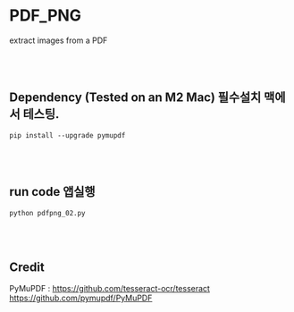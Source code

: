 # PDF_PNG
extract images from a PDF


<br>
<br>



## Dependency (Tested on an M2 Mac) 필수설치 맥에서 테스팅.


```pip install --upgrade pymupdf ```



<br>
<br>


## run code 앱실행  

```python pdfpng_02.py```


 <br/>


 <br/>




## Credit

PyMuPDF : [https://github.com/tesseract-ocr/tesseract ](https://github.com/pymupdf/PyMuPDF)https://github.com/pymupdf/PyMuPDF 
